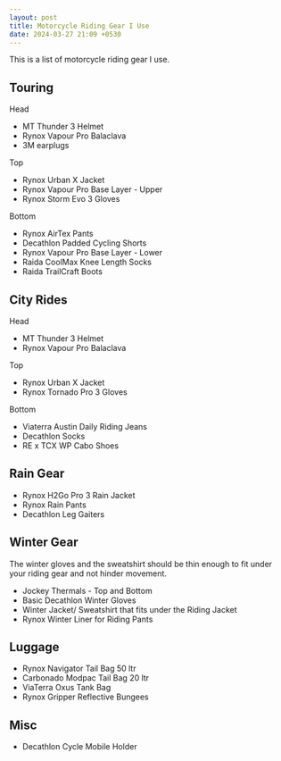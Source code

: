 ```yaml
---
layout: post
title: Motorcycle Riding Gear I Use
date: 2024-03-27 21:09 +0530
---
```


This is a list of motorcycle riding gear I use.

## Touring

Head
<ul>
<li>MT Thunder 3 Helmet</li>
<li>Rynox Vapour Pro Balaclava</li>
<li>3M earplugs</li>
</ul>

Top
<ul>
<li>Rynox Urban X Jacket</li>
<li>Rynox Vapour Pro Base Layer - Upper</li>
<li>Rynox Storm Evo 3 Gloves</li>
</ul>

Bottom
<ul>
<li>Rynox AirTex Pants</li>
<li>Decathlon Padded Cycling Shorts</li>
<li>Rynox Vapour Pro Base Layer - Lower</li>
<li>Raida CoolMax Knee Length Socks</li>
<li>Raida TrailCraft Boots</li>
</ul>

## City Rides

Head

<ul>
<li>MT Thunder 3 Helmet</li>
<li>Rynox Vapour Pro Balaclava</li>
</ul>

Top

<ul>
<li>Rynox Urban X Jacket</li>
<li>Rynox Tornado Pro 3 Gloves</li>
</ul>

Bottom

<ul>
<li>Viaterra Austin Daily Riding Jeans</li>
<li>Decathlon Socks</li>
<li>RE x TCX WP Cabo Shoes</li>
</ul>

## Rain Gear

<ul>
<li>Rynox H2Go Pro 3 Rain Jacket</li>
<li>Rynox Rain Pants</li>
<li>Decathlon Leg Gaiters</li>
</ul>

## Winter Gear

The winter gloves and the sweatshirt should be thin enough to fit under your riding gear and not hinder movement.
<ul>
<li>Jockey Thermals - Top and Bottom</li>
<li>Basic Decathlon Winter Gloves</li>
<li>Winter Jacket/ Sweatshirt that fits under the Riding Jacket</li>
<li>Rynox Winter Liner for Riding Pants</li>
</ul>

## Luggage

<ul>
<li>Rynox Navigator Tail Bag 50 ltr</li>
<li>Carbonado Modpac Tail Bag 20 ltr</li>
<li>ViaTerra Oxus Tank Bag</li>
<li>Rynox Gripper Reflective Bungees</li>
</ul>

## Misc

<ul>
<li>Decathlon Cycle Mobile Holder</li>
</ul>


